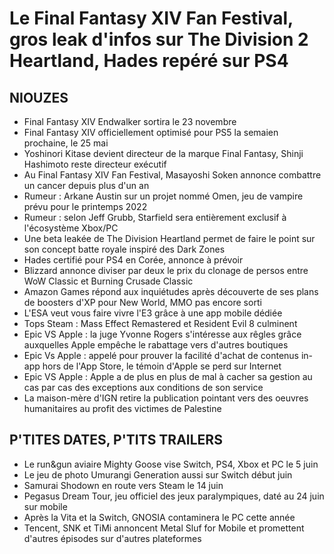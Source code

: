 # Le Final Fantasy XIV Fan Festival, gros leak d'infos sur The Division 2 Heartland, Hades repéré sur PS4

## NIOUZES

- Final Fantasy XIV Endwalker sortira le 23 novembre
- Final Fantasy XIV officiellement optimisé pour PS5 la semaien prochaine, le 25 mai
- Yoshinori Kitase devient directeur de la marque Final Fantasy, Shinji Hashimoto reste directeur exécutif
- Au Final Fantasy XIV Fan Festival, Masayoshi Soken annonce combattre un cancer depuis plus d'un an
- Rumeur : Arkane Austin sur un projet nommé Omen, jeu de vampire prévu pour le printemps 2022
- Rumeur : selon Jeff Grubb, Starfield sera entièrement exclusif à l'écosystème Xbox/PC
- Une beta leakée de The Division Heartland permet de faire le point sur son concept batte royale inspiré des Dark Zones
- Hades certifié pour PS4 en Corée, annonce à prévoir
- Blizzard annonce diviser par deux le prix du clonage de persos entre WoW Classic et Burning Crusade Classic
- Amazon Games répond aux inquiétudes après découverte de ses plans de boosters d'XP pour New World, MMO pas encore sorti
- L'ESA veut vous faire vivre l'E3 grâce à une app mobile dédiée
- Tops Steam : Mass Effect Remastered et Resident Evil 8 culminent
- Epic VS Apple : la juge Yvonne Rogers s'intéresse aux rêgles grâce auxquelles Apple empêche le rabattage vers d'autres boutiques
- Epic Vs Apple : appelé pour prouver la facilité d'achat de contenus in-app hors de l'App Store, le témoin d'Apple se perd sur Internet
- Epic VS Apple : Apple a de plus en plus de mal à cacher sa gestion au cas par cas des exceptions aux conditions de son service
- La maison-mère d'IGN retire la publication pointant vers des oeuvres humanitaires au profit des victimes de Palestine

## P'TITES DATES, P'TITS TRAILERS

- Le run&gun aviaire Mighty Goose vise Switch, PS4, Xbox et PC le 5 juin
- Le jeu de photo Umurangi Generation aussi sur Switch début juin
- Samurai Shodown en route vers Steam le 14 juin
- Pegasus Dream Tour, jeu officiel des jeux paralympiques, daté au 24 juin sur mobile
- Après la Vita et la Switch, GNOSIA contaminera le PC cette année
- Tencent, SNK et TiMi annoncent Metal Sluf for Mobile et promettent d'autres épisodes sur d'autres plateformes
